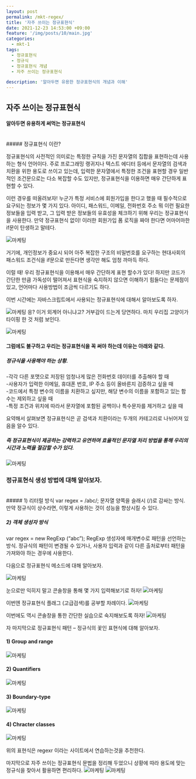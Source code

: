 ```yaml
---
layout: post
permalink: /mkt-regex/
title: '자주 쓰이는 정규표현식'
date: 2021-12-23 14:53:00 +09:00
feature: '/img/posts/10/main.jpg'
categories:
  - mkt-1
tags:
  - 정규표현식
  - 정규식
  - 정규표현식 개념
  - 자주 쓰이는 정규표현식

description: '알아두면 유용한 정규표현식의 개념과 이해'
---
```


## 자주 쓰이는 정규표현식
#### 알아두면 유용하게 써먹는 정규표현식
<br>
##### 정규표현식 이란?

정규표현식의 사전적인 의미로는 특정한 규칙을 가진 문자열의 집합을 표현하는데 사용하는 형식 언어이다.
주로 프로그래밍 랭귀지나 텍스트 에디터 등에서 문자열의 검색과 치환을 위한 용도로 쓰이고 있는데, 입력한 문자열에서 특정한 조건을 표현할 경우 일반적인 조건문으로는 다소 복잡할 수도 있지만, 정규표현식을 이용하면 매우 간단하게 표현할 수 있다.
<br>

이런 경우를 떠올려보자!
누군가 특정 서비스에 회원가입을 한다고 했을 때 필수적으로 요구되는 정보가 몇 가지 있다.
아이디, 패스워드, 이메일, 전화번호 주소 뭐 이런 필요한 정보들을 입력 받고, 그 입력 받은 정보들의 유효성을 체크하기 위해 우리는 정규표현식을 사용한다.
만약 정규표현식 없이! 이러한 회원가입 폼 로직을 짜야 한다면 어마어마한 if문이 탄생하고 말테다.

![마케팅](/img/posts/10/001.gif)
<br>

거기에, 개인정보가 중요시 되어 아주 복잡한 구조의 비밀번호를 요구하는 현대사회의 패스워드 조건식을 if문으로 만든다면 생각만 해도 엄청 까마득 하다.

이럴 때! 우리  정규표현식을 이용해서 매우 간단하게 표현 할수가 있다! 하지만 코드가 간단한 만큼
가독성이 떨어져서 표현식을 숙지하지 않으면 이해하기 힘들다는 문제점이 있고, 언어마다 사용방법이 조금씩 다르기도 하다.

이번 시간에는 자바스크립트에서 사용되는 정규표현식에 대해서 알아보도록 하자.

![마케팅](/img/posts/10/00.png)
응? 이거 외계어 아니냐고? 거부감이 드는게 당연하다.
마치 우리집 고양이가 타이핑 한 것 처럼 보인다.

![마케팅](/img/posts/10/000.gif)

#### 그럼에도 불구하고 우리는 정규표현식을 꼭 써야 하는데 이유는 아래와 같다.

##### 정규식을 사용해야 하는 상황.<br>

-각각 다른 포맷으로 저장된 엄청나게 많은 전화번호 데이터를 추출해야 할 때 <br>
-사용자가 입력한 이메일, 휴대폰 번호, IP 주소 등이 올바른지 검증하고 싶을 때<br>
-코드에서 특정 변수의 이름을 치환하고 싶지만, 해당 변수의 이름을 포함하고 있는 함수는 제외하고 싶을 때<br>
-특정 조건과 위치에 따라서 문자열에 포함된 공백이나 특수문자를 제거하고 싶을 때<br>

요약해서 살펴보면 정규표현식은 곧 검색과 치환이라는 두개의 카테고리로 나뉘어져 있음을 알수 있다.

##### 즉 정규표현식이 제공하는 강력하고 유연하며 효율적인 문자열 처리 방법을 통해 우리의 시간과 노력을 절감할 수가 있다.

![마케팅](/img/posts/10/02.gif)

### 정규표현식 생성 방법에 대해 알아보자.
<br>
##### 1) 리터럴 방식
var regex = /abc/;
문자열 양쪽을 슬래시 (/)로 감싸는 방식.
만약 정규식이 상수라면, 이렇게 사용하는 것이 성능을 향상시킬 수 있다.

##### 2) 객체 생성자 방식
var regex = new RegExp (“abc”);
RegExp 생성자에 매개변수로 패턴을 선언하는 방식.
정규식의 패턴이 변경될 수 있거나, 사용자 입력과 같이 다른 출처로부터 패턴을 가져와야 하는 경우에 사용한다.

다음으로 정규표현식 메소드에 대해 알아보자.

![마케팅](/img/posts/10/03.png)

눈으로만 익히지 말고 콘솔창을 통해 몇 가지 입력해보기로 하자!
![마케팅](/img/posts/10/04.png)

이번엔 정규표현식 플래그 (고급검색)를 공부할 차례이다.
![마케팅](/img/posts/10/05.png)

이번에도 역시 콘솔창을 통한 간단한 실습으로 숙지해보도록 하자!
![마케팅](/img/posts/10/06.png)

자 마지막으로 정규표현식 패턴 – 정규식의 꽃인 표현식에 대해 알아보자.

#### 1)	Group and range
![마케팅](/img/posts/10/07.png)

#### 2)	Quantifiers
![마케팅](/img/posts/10/08.png)

#### 3)	Boundary-type
![마케팅](/img/posts/10/09.png)

#### 4) Chracter classes
![마케팅](/img/posts/10/10.png)

위의 표현식은 regexr 이라는 사이트에서 연습하는것을 추천한다.

마지막으로 자주 쓰이는 정규표현식 문법을 정리해 두었으니 상황에 따라
용도에 맞는 정규식을 찾아서 활용하면 편리하다.
![마케팅](/img/posts/10/11.png)
![마케팅](/img/posts/10/12.png)
